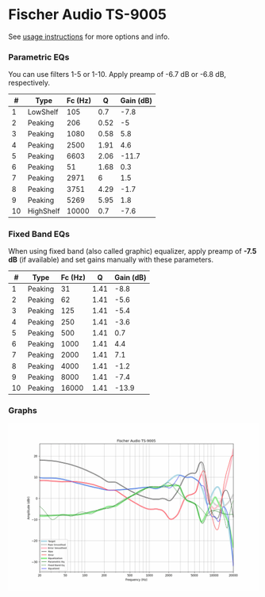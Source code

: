 # Fischer Audio TS-9005
See [usage instructions](https://github.com/jaakkopasanen/AutoEq#usage) for more options and info.

### Parametric EQs
You can use filters 1-5 or 1-10. Apply preamp of -6.7 dB or -6.8 dB, respectively.

|   # | Type      |   Fc (Hz) |    Q |   Gain (dB) |
|-----|-----------|-----------|------|-------------|
|   1 | LowShelf  |       105 | 0.7  |        -7.8 |
|   2 | Peaking   |       206 | 0.52 |        -5   |
|   3 | Peaking   |      1080 | 0.58 |         5.8 |
|   4 | Peaking   |      2500 | 1.91 |         4.6 |
|   5 | Peaking   |      6603 | 2.06 |       -11.7 |
|   6 | Peaking   |        51 | 1.68 |         0.3 |
|   7 | Peaking   |      2971 | 6    |         1.5 |
|   8 | Peaking   |      3751 | 4.29 |        -1.7 |
|   9 | Peaking   |      5269 | 5.95 |         1.8 |
|  10 | HighShelf |     10000 | 0.7  |        -7.6 |

### Fixed Band EQs
When using fixed band (also called graphic) equalizer, apply preamp of **-7.5 dB** (if available) and set gains manually with these parameters.

|   # | Type    |   Fc (Hz) |    Q |   Gain (dB) |
|-----|---------|-----------|------|-------------|
|   1 | Peaking |        31 | 1.41 |        -8.8 |
|   2 | Peaking |        62 | 1.41 |        -5.6 |
|   3 | Peaking |       125 | 1.41 |        -5.4 |
|   4 | Peaking |       250 | 1.41 |        -3.6 |
|   5 | Peaking |       500 | 1.41 |         0.7 |
|   6 | Peaking |      1000 | 1.41 |         4.4 |
|   7 | Peaking |      2000 | 1.41 |         7.1 |
|   8 | Peaking |      4000 | 1.41 |        -1.2 |
|   9 | Peaking |      8000 | 1.41 |        -7.4 |
|  10 | Peaking |     16000 | 1.41 |       -13.9 |

### Graphs
![](./Fischer%20Audio%20TS-9005.png)
